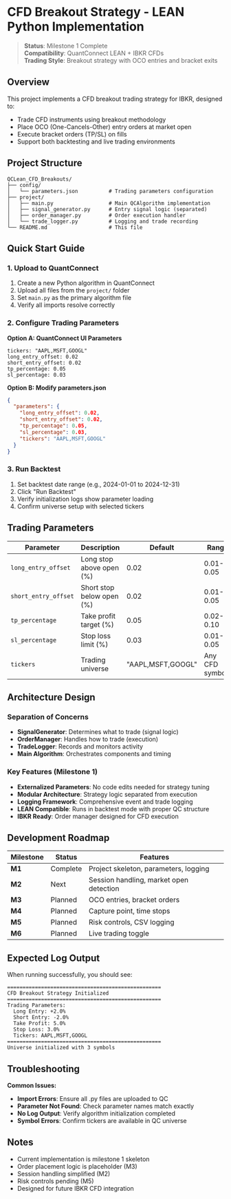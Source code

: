 # CFD Breakout Strategy - LEAN Python Implementation

> **Status**: Milestone 1 Complete  
> **Compatibility**: QuantConnect LEAN + IBKR CFDs  
> **Trading Style**: Breakout strategy with OCO entries and bracket exits

## Overview

This project implements a CFD breakout trading strategy for IBKR, designed to:
- Trade CFD instruments using breakout methodology
- Place OCO (One-Cancels-Other) entry orders at market open
- Execute bracket orders (TP/SL) on fills
- Support both backtesting and live trading environments

## Project Structure

```
QCLean_CFD_Breakouts/
├── config/
│   └── parameters.json          # Trading parameters configuration
├── project/
│   ├── main.py                  # Main QCAlgorithm implementation
│   ├── signal_generator.py      # Entry signal logic (separated)
│   ├── order_manager.py         # Order execution handler
│   └── trade_logger.py          # Logging and trade recording
└── README.md                    # This file
```

## Quick Start Guide

### 1. Upload to QuantConnect

1. Create a new Python algorithm in QuantConnect
2. Upload all files from the `project/` folder
3. Set `main.py` as the primary algorithm file
4. Verify all imports resolve correctly

### 2. Configure Trading Parameters

**Option A: QuantConnect UI Parameters**
```
tickers: "AAPL,MSFT,GOOGL"
long_entry_offset: 0.02
short_entry_offset: 0.02
tp_percentage: 0.05
sl_percentage: 0.03
```

**Option B: Modify parameters.json**
```json
{
  "parameters": {
    "long_entry_offset": 0.02,
    "short_entry_offset": 0.02,
    "tp_percentage": 0.05,
    "sl_percentage": 0.03,
    "tickers": "AAPL,MSFT,GOOGL"
  }
}
```

### 3. Run Backtest

1. Set backtest date range (e.g., 2024-01-01 to 2024-12-31)
2. Click "Run Backtest"
3. Verify initialization logs show parameter loading
4. Confirm universe setup with selected tickers

## Trading Parameters

| Parameter | Description | Default | Range |
|-----------|-------------|---------|-------|
| `long_entry_offset` | Long stop above open (%) | 0.02 | 0.01-0.05 |
| `short_entry_offset` | Short stop below open (%) | 0.02 | 0.01-0.05 |
| `tp_percentage` | Take profit target (%) | 0.05 | 0.02-0.10 |
| `sl_percentage` | Stop loss limit (%) | 0.03 | 0.01-0.05 |
| `tickers` | Trading universe | "AAPL,MSFT,GOOGL" | Any CFD symbols |

##  Architecture Design

### Separation of Concerns
- **SignalGenerator**: Determines what to trade (signal logic)
- **OrderManager**: Handles how to trade (execution)  
- **TradeLogger**: Records and monitors activity
- **Main Algorithm**: Orchestrates components and timing

### Key Features (Milestone 1)
-  **Externalized Parameters**: No code edits needed for strategy tuning
-  **Modular Architecture**: Strategy logic separated from execution
-  **Logging Framework**: Comprehensive event and trade logging
-  **LEAN Compatible**: Runs in backtest mode with proper QC structure
-  **IBKR Ready**: Order manager designed for CFD execution

##  Development Roadmap

| Milestone | Status | Features |
|-----------|--------|----------|
| **M1** |  Complete | Project skeleton, parameters, logging |
| **M2** |  Next | Session handling, market open detection |
| **M3** |  Planned | OCO entries, bracket orders |
| **M4** |  Planned | Capture point, time stops |
| **M5** |  Planned | Risk controls, CSV logging |
| **M6** |  Planned | Live trading toggle |

##  Expected Log Output

When running successfully, you should see:
```
==================================================
CFD Breakout Strategy Initialized
==================================================
Trading Parameters:
  Long Entry: +2.0%
  Short Entry: -2.0%
  Take Profit: 5.0%
  Stop Loss: 3.0%
  Tickers: AAPL,MSFT,GOOGL
==================================================
Universe initialized with 3 symbols
```

##  Troubleshooting

**Common Issues:**
- **Import Errors**: Ensure all .py files are uploaded to QC
- **Parameter Not Found**: Check parameter names match exactly
- **No Log Output**: Verify algorithm initialization completed
- **Symbol Errors**: Confirm tickers are available in QC universe

##  Notes

- Current implementation is milestone 1 skeleton
- Order placement logic is placeholder (M3)
- Session handling simplified (M2) 
- Risk controls pending (M5)
- Designed for future IBKR CFD integration